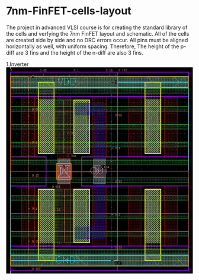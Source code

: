 # 7nm-FinFET-cells-layout
The project in advanced VLSI course is for creating the standard library of the cells and verfying the 7nm FinFET layout and schematic.  All of the cells are created side by side and no DRC errors occur.  All pins must be aligned horizontally as well, with uniform spacing. Therefore, The height of the p-diff are 3 fins and the height of the n-diff are also  3 fins. 

1.Inverter ![INV](https://github.com/yichienchiang/7nm-FinFET-cells-layout/blob/483811e0c5b250ab10d0770104bcc63fbb064510/inv_layout.PNG)
